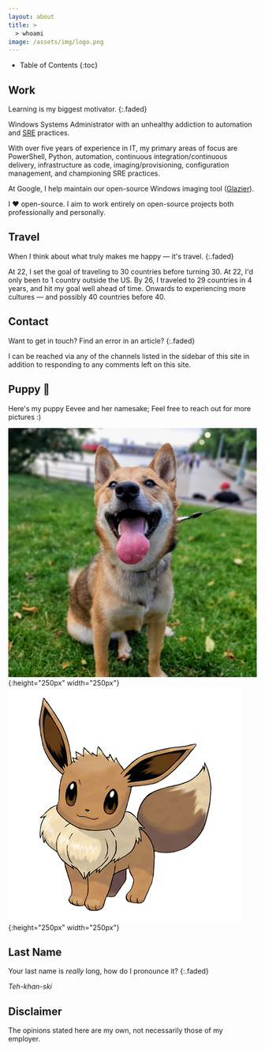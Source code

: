 ```yaml
---
layout: about
title: >
  > whoami
image: /assets/img/logo.png
---
```


- Table of Contents
{:toc}

## Work

Learning is my biggest motivator.
{:.faded}

Windows Systems Administrator with an unhealthy addiction to automation and [SRE](https://en.wikipedia.org/wiki/Site_Reliability_Engineering)
practices.

With over five years of experience in IT, my primary areas of focus are
PowerShell, Python, automation, continuous integration/continuous delivery,
infrastructure as code, imaging/provisioning, configuration management,
and championing SRE practices.

At Google, I help maintain our open-source Windows imaging tool
([Glazier](https://github.com/google/glazier)).

I ❤️ open-source. I aim to work entirely on open-source projects both
professionally and personally.

## Travel

When I think about what truly makes me happy — it's travel.
{:.faded}

At 22, I set the goal of traveling to 30 countries before turning 30.
At 22, I'd only been to 1 country outside the US. By 26, I traveled to 29 countries in
4 years, and hit my goal well ahead of time. Onwards to experiencing more
cultures — and possibly 40 countries before 40.

## Contact

Want to get in touch? Find an error in an article?
{:.faded}

I can be reached via any of the channels listed in the sidebar of this site in
addition to responding to any comments left on this site.

## Puppy 🐶

Here's my puppy Eevee and her namesake; Feel free to reach out for more pictures
:)

![Eevee](assets/img/common/eevee.jpg){:height="250px" width="250px"}
![EeveePokemon](assets/img/common/eeveepokemon.png){:height="250px" width="250px"}

## Last Name

Your last name is *really* long, how do I pronounce it?
{:.faded}

*Teh-khan-ski*

## Disclaimer

The opinions stated here are my own, not necessarily those of my employer.
